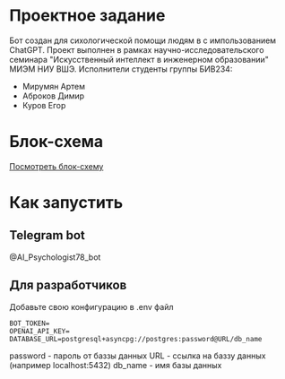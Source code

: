# Проектное задание
Бот создан для сихологической помощи людям в с импользованием ChatGPT. Проект выполнен в рамках научно-исследовательского семинара "Искусственный интеллект в инженерном образовании" МИЭМ НИУ ВШЭ.
Исполнители студенты группы БИВ234:
- Мирумян Артем
- Аброков Димир
- Куров Егор

# Блок-схема
[Посмотреть блок-схему](https://www.figma.com/board/d6VdhGlPXCT9jxdBODtsIE/doc?node-id=0-1&p=f&t=FgOdPUecHXOOEwgI-0)


# Как запустить
## Telegram bot
@AI_Psychologist78_bot

## Для разработчиков
Добавьте свою конфигурацию в .env файл
```
BOT_TOKEN=
OPENAI_API_KEY=
DATABASE_URL=postgresql+asyncpg://postgres:password@URL/db_name
```
password - пароль от баззы данных
URL - ссылка на баззу данных (например localhost:5432)
db_name - имя базы данных


